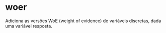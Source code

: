 # woer
Adiciona as versões WoE (weight of evidence) de variáveis discretas, dada uma variável resposta.
